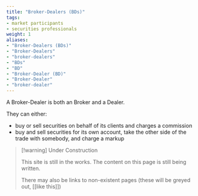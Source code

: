 ```yaml
---
title: "Broker-Dealers (BDs)"
tags:
- market participants
- securities professionals
weight: 1
aliases:
- "Broker-Dealers (BDs)"
- "Broker-Dealers"
- "broker-dealers"
- "BDs"
- "BD"
- "Broker-Dealer (BD)"
- "Broker-Dealer"
- "broker-dealer"
---
```


A Broker-Dealer is both an Broker and a Dealer. 

They can either:
- buy or sell securities on behalf of its clients and charges a commission
- buy and sell securities for its own account, take the other side of the trade with somebody, and charge a markup

> [!warning] Under Construction
> 
> This site is still in the works. The content on this page is still being written. 
> 
> There may also be links to non-existent pages (these will be greyed out, [[like this]])